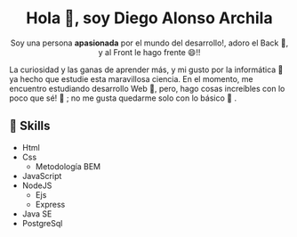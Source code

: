 
<h1 align="center">Hola 👋, soy Diego Alonso Archila</h1>
<p align="center">Soy una persona <strong>apasionada</strong> por el mundo del desarrollo!, adoro el Back 👻, y al Front le hago frente 😄!!</p>
<p align="left">La curiosidad y las ganas de aprender más, y mi gusto por la informática 🥰 ya hecho que estudie esta maravillosa ciencia. En el momento, me encuentro estudiando desarrollo Web 🤯, pero, hago cosas increíbles con lo poco que sé! 🤫 ; no me gusta quedarme solo con lo básico 🥸 .</p>
<h2>🧐 Skills </h2>
<ul title="Skills">
  <li>Html</li>
  <li>Css
    <ul>
      <li>Metodología BEM</li>
    </ul>
  </li>
  <li>JavaScript</li>
  <li>NodeJS
    <ul>
      <li>Ejs</li>
      <li>Express</li>
    </ul>
  </li>
  <li>Java SE</li>
  <li>PostgreSql</li>
</ul>
